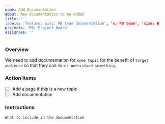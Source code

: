 ```yaml
---
name: Add Documentation
about: New documentation to be added
title: ''
labels: 'feature: wiki: PD team documentation', 's: PD team', 'size: 0.5pt', 'role: technical writing'
projects: 'PD: Project Board'
assignees: ''
---
```


### Overview

We need to add documentation for `some topic` for the benefit of `target audience` so that they can `do or understand something`.

### Action Items

- [ ] Add a page if this is a new topic
- [ ] Add documentation

### Instructions

`What to include in the documentation`
